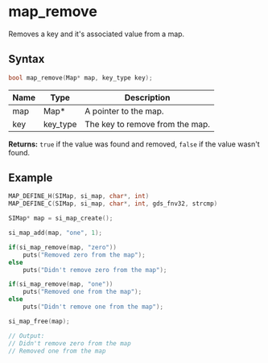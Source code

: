 # map_remove

Removes a key and it's associated value from a map.

## Syntax

```c
bool map_remove(Map* map, key_type key);
```

| Name | Type | Description |
| --- | --- | --- |
| map | Map* | A pointer to the map. |
| key | key_type | The key to remove from the map. |

**Returns:** `true` if the value was found and removed, `false` if the value wasn't found.

## Example

```c
MAP_DEFINE_H(SIMap, si_map, char*, int)
MAP_DEFINE_C(SIMap, si_map, char*, int, gds_fnv32, strcmp)

SIMap* map = si_map_create();

si_map_add(map, "one", 1);

if(si_map_remove(map, "zero"))
    puts("Removed zero from the map");
else
    puts("Didn't remove zero from the map");

if(si_map_remove(map, "one"))
    puts("Removed one from the map");
else
    puts("Didn't remove one from the map");

si_map_free(map);

// Output:
// Didn't remove zero from the map
// Removed one from the map
```